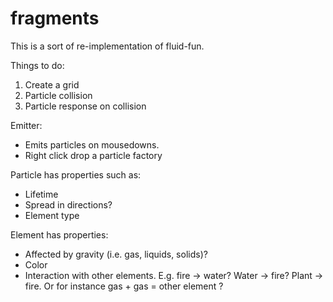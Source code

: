 # fragments

This is a sort of re-implementation of fluid-fun.

Things to do:

1. Create a grid
1. Particle collision
1. Particle response on collision


Emitter:
- Emits particles on mousedowns.
- Right click drop a particle factory

Particle has properties such as:
- Lifetime
- Spread in directions?
- Element type

Element has properties:
- Affected by gravity (i.e. gas, liquids, solids)?
- Color
- Interaction with other elements. E.g. fire -> water? Water -> fire? Plant -> fire.
  Or for instance gas + gas = other element ?

